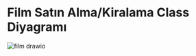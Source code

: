 
# Film Satın Alma/Kiralama Class Diyagramı
![film drawio](https://user-images.githubusercontent.com/69118634/174676002-fb13c443-eade-40b3-86a2-04dfe3abc485.png)